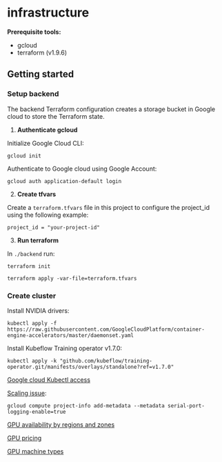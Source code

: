 # infrastructure

**Prerequisite tools:**
- gcloud
- terraform (v1.9.6)

## Getting started

### Setup backend

The backend Terraform configuration creates a storage bucket in Google cloud to store the Terraform state.

1. **Authenticate gcloud**

Initialize Google Cloud CLI:
```
gcloud init
```

Authenticate to Google cloud using Google Account:
```
gcloud auth application-default login
```

2. **Create tfvars**

Create a `terraform.tfvars` file in this project to configure the project_id using the following example:

```
project_id = "your-project-id"
```

3. **Run terraform**

In `./backend` run:

```
terraform init
```

```
terraform apply -var-file=terraform.tfvars
```

### Create cluster

Install NVIDIA drivers:
```
kubectl apply -f https://raw.githubusercontent.com/GoogleCloudPlatform/container-engine-accelerators/master/daemonset.yaml
```

Install Kubeflow Training operator v1.7.0:
```
kubectl apply -k "github.com/kubeflow/training-operator.git/manifests/overlays/standalone?ref=v1.7.0"
```

[Google cloud Kubectl access](https://cloud.google.com/kubernetes-engine/docs/how-to/cluster-access-for-kubectl)

[Scaling issue](https://cloud.google.com/kubernetes-engine/docs/troubleshooting/autopilot-clusters#scale-up-failed-serial-port-logging):
```
gcloud compute project-info add-metadata --metadata serial-port-logging-enable=true
```

[GPU availability by regions and zones](https://cloud.google.com/compute/docs/gpus/gpu-regions-zones#view-using-table)

[GPU pricing](https://cloud.google.com/compute/gpus-pricing)

[GPU machine types](https://cloud.google.com/compute/docs/gpus)

